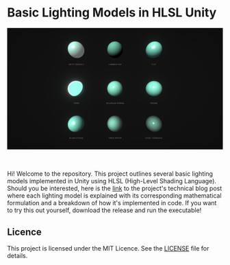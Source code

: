 # Basic Lighting Models in HLSL Unity

![Preview](https://github.com/bentoBAUX/Basic-Lighting-Models-in-HLSL/blob/master/Assets/Thumbnails/Thumbnail.jpg)

<br/>

Hi! Welcome to the repository. This project outlines several basic lighting models implemented in Unity using HLSL (High-Level Shading Language).
Should you be interested, here is the [link](https://bentobaux.github.io/posts/basic-lighting-models-in-hlsl/) to the project's technical blog post where each lighting model is explained with its corresponding mathematical formulation and a breakdown of how it's implemented
in code. If you want to try this out yourself, download the release and run the executable! 

## Licence
This project is licensed under the MIT Licence. See the [LICENSE](https://github.com/bentoBAUX/Basic-Lighting-Models-in-HLSL/blob/master/LICENSE) file for details.
